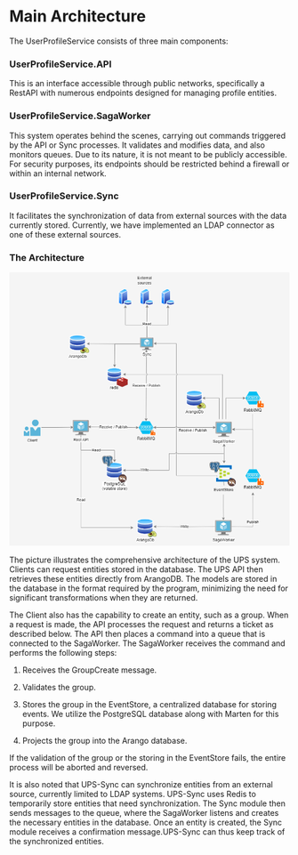 # Main Architecture

The UserProfileService consists of three main components:

### UserProfileService.API 
This is an interface accessible through public networks, specifically a RestAPI with numerous endpoints designed for managing profile entities.

### UserProfileService.SagaWorker
This system operates behind the scenes, carrying out commands triggered by the API or Sync processes. It validates and modifies data, and also monitors queues. Due to its nature, it is not meant to be publicly accessible. For security purposes, its endpoints should be restricted behind a firewall or within an internal network.

### UserProfileService.Sync 
It facilitates the synchronization of data from external sources with the data currently stored. Currently, we have implemented an LDAP connector as one of these external sources.

### The Architecture
![Alt text](.attachments/png/architecture-overview.png "Overview architecture")


The picture illustrates the comprehensive architecture of the UPS system. Clients can request entities stored in the database. The UPS API then retrieves these entities directly from ArangoDB. The models are stored in the database in the format required by the program, minimizing the need for significant transformations when they are returned.

The Client also has the capability to create an entity, such as a group. When a request is made, the API processes the request and returns a ticket as described below. The API then places a command into a queue that is connected to the SagaWorker. The SagaWorker receives the command and performs the following steps:

1. Receives the GroupCreate message.

1. Validates the group.

1. Stores the group in the EventStore, a centralized database for storing events. We utilize the PostgreSQL database along with Marten for this purpose.

1. Projects the group into the Arango database.

If the validation of the group or the storing in the EventStore fails, the entire process will be aborted and reversed.

It is also noted that UPS-Sync can synchronize entities from an external source, currently limited to LDAP systems. UPS-Sync uses Redis to temporarily store entities that need synchronization. The Sync module then sends messages to the queue, where the SagaWorker listens and creates the necessary entities in the database. Once an entity is created, the Sync module receives a confirmation message.UPS-Sync can thus keep track of the synchronized entities.